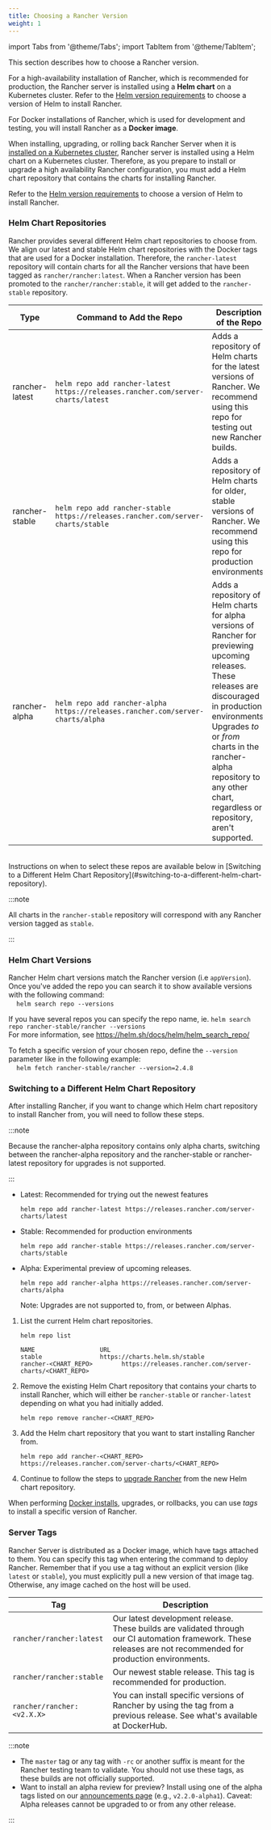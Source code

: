 ```yaml
---
title: Choosing a Rancher Version
weight: 1
---
```


import Tabs from '@theme/Tabs';
import TabItem from '@theme/TabItem';

This section describes how to choose a Rancher version.

For a high-availability installation of Rancher, which is recommended for production, the Rancher server is installed using a **Helm chart** on a Kubernetes cluster. Refer to the [Helm version requirements](helm-version-requirements.md) to choose a version of Helm to install Rancher.

For Docker installations of Rancher, which is used for development and testing, you will install Rancher as a **Docker image**.

<Tabs>
<TabItem value="Helm Charts">

When installing, upgrading, or rolling back Rancher Server when it is [installed on a Kubernetes cluster](../../../pages-for-subheaders/install-upgrade-on-a-kubernetes-cluster.md), Rancher server is installed using a Helm chart on a Kubernetes cluster. Therefore, as you prepare to install or upgrade a high availability Rancher configuration, you must add a Helm chart repository that contains the charts for installing Rancher.

Refer to the [Helm version requirements](helm-version-requirements.md) to choose a version of Helm to install Rancher.

### Helm Chart Repositories

Rancher provides several different Helm chart repositories to choose from. We align our latest and stable Helm chart repositories with the Docker tags that are used for a Docker installation. Therefore, the `rancher-latest` repository will contain charts for all the Rancher versions that have been tagged as `rancher/rancher:latest`. When a Rancher version has been promoted to the `rancher/rancher:stable`, it will get added to the `rancher-stable` repository.

| Type           | Command to Add the Repo                                                          | Description of the Repo            |
| -------------- | ------------ | ----------------- |
| rancher-latest | `helm repo add rancher-latest https://releases.rancher.com/server-charts/latest` | Adds a repository of Helm charts for the latest versions of Rancher. We recommend using this repo for testing out new Rancher builds.                                                                                                                                                      |
| rancher-stable | `helm repo add rancher-stable https://releases.rancher.com/server-charts/stable` | Adds a repository of Helm charts for older, stable versions of Rancher. We recommend using this repo for production environments.                                                                                                                                                          |
| rancher-alpha  | `helm repo add rancher-alpha https://releases.rancher.com/server-charts/alpha`   | Adds a repository of Helm charts for alpha versions of Rancher for previewing upcoming releases. These releases are discouraged in production environments. Upgrades _to_ or _from_ charts in the rancher-alpha repository to any other chart, regardless or repository, aren't supported. |

<br/>
Instructions on when to select these repos are available below in [Switching to a Different Helm Chart Repository](#switching-to-a-different-helm-chart-repository).

:::note

All charts in the `rancher-stable` repository will correspond with any Rancher version tagged as `stable`.

:::

### Helm Chart Versions

Rancher Helm chart versions match the Rancher version (i.e `appVersion`).  Once you've added the repo you can search it to show available versions with the following command:<br/>
&nbsp;&nbsp;&nbsp;&nbsp;`helm search repo --versions`

If you have several repos you can specify the repo name, ie. `helm search repo rancher-stable/rancher --versions` <br/>
For more information, see https://helm.sh/docs/helm/helm_search_repo/

To fetch a specific version of your chosen repo, define the `--version` parameter like in the following example:<br/>
&nbsp;&nbsp;&nbsp;&nbsp;`helm fetch rancher-stable/rancher --version=2.4.8`

### Switching to a Different Helm Chart Repository

After installing Rancher, if you want to change which Helm chart repository to install Rancher from, you will need to follow these steps.

:::note

Because the rancher-alpha repository contains only alpha charts, switching between the rancher-alpha repository and the rancher-stable or rancher-latest repository for upgrades is not supported.

:::

- Latest: Recommended for trying out the newest features
    ```
    helm repo add rancher-latest https://releases.rancher.com/server-charts/latest
    ```
- Stable: Recommended for production environments
    ```
    helm repo add rancher-stable https://releases.rancher.com/server-charts/stable
    ```
- Alpha: Experimental preview of upcoming releases.
    ```
    helm repo add rancher-alpha https://releases.rancher.com/server-charts/alpha
    ```
    Note: Upgrades are not supported to, from, or between Alphas.

1. List the current Helm chart repositories.

    ```plain
    helm repo list

    NAME          	      URL
    stable        	      https://charts.helm.sh/stable
    rancher-<CHART_REPO>		https://releases.rancher.com/server-charts/<CHART_REPO>
    ```

2. Remove the existing Helm Chart repository that contains your charts to install Rancher, which will either be `rancher-stable` or `rancher-latest` depending on what you had initially added.

    ```plain
    helm repo remove rancher-<CHART_REPO>
    ```

3. Add the Helm chart repository that you want to start installing Rancher from.

    ```plain
    helm repo add rancher-<CHART_REPO> https://releases.rancher.com/server-charts/<CHART_REPO>
    ```

4. Continue to follow the steps to [upgrade Rancher](../install-upgrade-on-a-kubernetes-cluster/upgrades.md) from the new Helm chart repository.

</TabItem>
<TabItem value="Docker Images">

When performing [Docker installs](../../../pages-for-subheaders/rancher-on-a-single-node-with-docker.md), upgrades, or rollbacks, you can use _tags_ to install a specific version of Rancher.

### Server Tags

Rancher Server is distributed as a Docker image, which have tags attached to them. You can specify this tag when entering the command to deploy Rancher. Remember that if you use a tag without an explicit version (like `latest` or `stable`), you must explicitly pull a new version of that image tag. Otherwise, any image cached on the host will be used.

| Tag                        | Description   |
| -------------------------- | ------ |
| `rancher/rancher:latest`   | Our latest development release. These builds are validated through our CI automation framework. These releases are not recommended for production environments. |
| `rancher/rancher:stable`   | Our newest stable release. This tag is recommended for production.                                                                                              |
| `rancher/rancher:<v2.X.X>` | You can install specific versions of Rancher by using the tag from a previous release. See what's available at DockerHub.                                       |

:::note

- The `master` tag or any tag with `-rc` or another suffix is meant for the Rancher testing team to validate. You should not use these tags, as these builds are not officially supported.
- Want to install an alpha review for preview? Install using one of the alpha tags listed on our [announcements page](https://forums.rancher.com/c/announcements) (e.g., `v2.2.0-alpha1`). Caveat: Alpha releases cannot be upgraded to or from any other release.

:::

</TabItem>
</Tabs>
